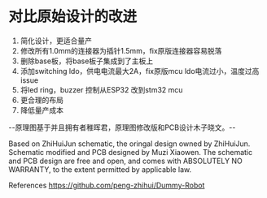 # **对比原始设计的改进**
1. 简化设计，更适合量产
1. 修改所有1.0mm的连接器为插针1.5mm，fix原版连接器容易脱落
1. 删除base板，将base板子集成到了主板上
1. 添加switching ldo，供电电流最大2A，fix原版mcu ldo电流过小，温度过高issue
1. 将led ring，buzzer 控制从ESP32 改到stm32 mcu
1. 更合理的布局
1. 降低量产成本


--原理图基于并且拥有者稚晖君，原理图修改版和PCB设计木子晓文。--

Based on ZhiHuiJun schematic, the oringal design owned by ZhiHuiJun. Schematic modified and PCB designed by Muzi Xiaowen. 
The schematic and PCB design are free and open, and comes with ABSOLUTELY NO WARRANTY, to the extent permitted by applicable law.

References
https://github.com/peng-zhihui/Dummy-Robot
